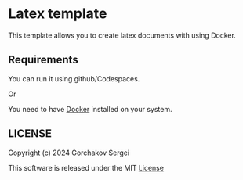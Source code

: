 # Latex template  

This template allows you to create latex documents with using Docker. 

## Requirements

You can run it using github/Codespaces.

Or 

You need to have [Docker](https://www.docker.com/) installed on your system.

## LICENSE

Copyright (c) 2024 Gorchakov Sergei

This software is released under the MIT [License](https://opensource.org/licenses/MIT)

